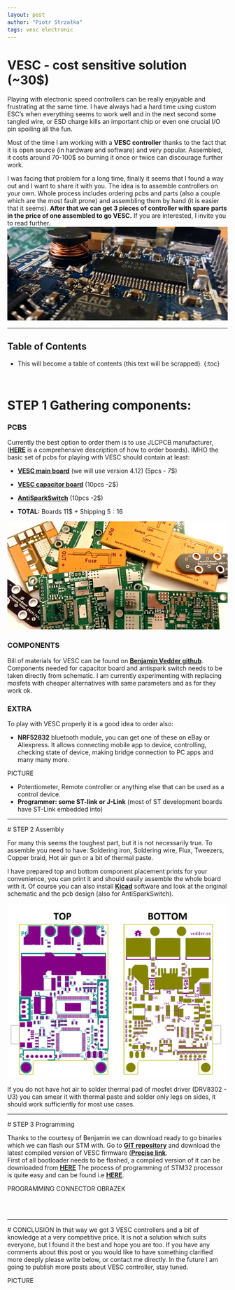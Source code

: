 ```yaml
---
layout: post
author: "Piotr Strzałka"
tags: vesc electronic
---
```


# VESC - cost sensitive solution (~30$)


Playing with electronic speed controllers can be really enjoyable and frustrating at the same time. I have always had a hard time using custom ESC’s when everything seems to work well and in the next second some tangled wire, or ESD charge kills an important chip or even one crucial I/O pin spoiling all the fun.

Most of the time I am working with a **VESC controller** thanks to the fact that it is open source (in hardware and software) and very popular. Assembled, it costs around 70-100$ so burning it once or twice can discourage further work.

I was facing that problem for a long time, finally it seems that I found a way out and I want to share it with you. The idea is to assemble controllers on your own. Whole process includes ordering pcbs and parts (also a couple which are the most fault prone) and assembling them by hand (it is easier that it seems). **After that we can get 3 pieces of controller with spare parts in the price of one assembled to go VESC.** If you are interested, I invite you to read further.
<img src="/assets/images/VESC-close.jpg" alt="drawing"/>
<hr/>

## Table of Contents
* This will become a table of contents (this text will be scrapped).
{:toc}

<br>

# STEP 1 Gathering components:

### PCBS
Currently the best option to order them is to use JLCPCB manufacturer, (**[HERE](https://support.jlcpcb.com/article/21-how-do-i-place-an-order)** is a comprehensive description of how to order boards). IMHO the basic set of pcbs for playing with VESC should contain at least:
- **[VESC main board](https://github.com/vedderb/bldc-hardware)** (we will use version 4.12) (5pcs - 7$)
- **[VESC capacitor board](https://github.com/vedderb/CapPCB)** (10pcs -2$)
- **[AntiSparkSwitch](https://github.com/vedderb/SparkSwitch)** (10pcs -2$)

- **TOTAL:** Boards 11$ + Shipping 5$: 16$

<img src="/assets/images/VESC-boards.jpg"  width="600" class="center"/>

### COMPONENTS
Bill of materials for VESC can be found on **[Benjamin Vedder github](https://github.com/vedderb/bldc-hardware/blob/master/design/BLDC4.12_BOM.ods)**.
Components needed for capacitor board and antispark switch needs to be taken directly from schematic.
I am currently experimenting with replacing mosfets  with cheaper alternatives with same parameters and as for they work ok.

### EXTRA
To play with VESC properly it is a good idea to order also:
- **NRF52832** bluetooth module, you can get one of these on eBay or Aliexpress. It allows connecting mobile app to device, controlling, checking state of device, making bridge connection to PC apps and many many more.

PICTURE


- Potentiometer, Remote controller or anything else that can be used as a control device.  
- **Programmer: some ST-link or J-Link** (most of ST development boards have ST-Link embedded into)

<hr/>
# STEP 2 Assembly

For many this seems the toughest part, but it is not necessarily true. To assemble you need to have: Soldering iron, Soldering wire, Flux, Tweezers, Copper braid, Hot air gun or a bit of thermal paste.


I have prepared top and bottom component placement prints for your convenience, you can print it and should easily assemble the whole board with it. Of course you can also install **[Kicad](https://kicad-pcb.org/)** software and look at the original schematic and the pcb design (also for AntiSparkSwitch).

<!-- ![My helpful screenshot](/assets/images/vesc-top-bottom.jpg) -->
<img src="/assets/images/vesc-top-bottom.jpg" alt="drawing" width="600" class="center"/>

If you do not have hot air to solder thermal pad of mosfet driver (DRV8302 - U3) you can smear it with thermal paste and solder only legs on sides, it should work sufficiently for most use cases.

<hr/>
# STEP 3 Programming

Thanks to the courtesy of Benjamin we can download ready to go binaries which we can flash our STM with. Go to **[GIT repository](https://github.com/vedderb/bldc)** and download the latest compiled version of VESC firmware (**[Precise link](https://github.com/vedderb/bldc/blob/master/build_all/410_o_411_o_412/VESC_default.bin)**.  
First of all bootloader needs to be flashed, a compiled version of it can be downloaded from **[HERE](/assets/other/BLDC_4_Bootloader.hex)**
The process of programming of STM32 processor is quite easy and can be found i.e **[HERE](https://community.st.com/s/article/Programming-STM32-based-boards-using-ST-Link-utility)**.

PROGRAMMING CONNECTOR OBRAZEK

<br>
<br>

<hr/>
# CONCLUSION
In that way we got 3 VESC controllers and a bit of knowledge at a very competitive price. It is not a solution which suits everyone, but I found it the best and hope you are too. 
If you have any comments about this post or you would like to have something clarified more deeply please write below, or contact me directly. In the future I am going to publish more posts about VESC controller, stay tuned.

PICTURE

